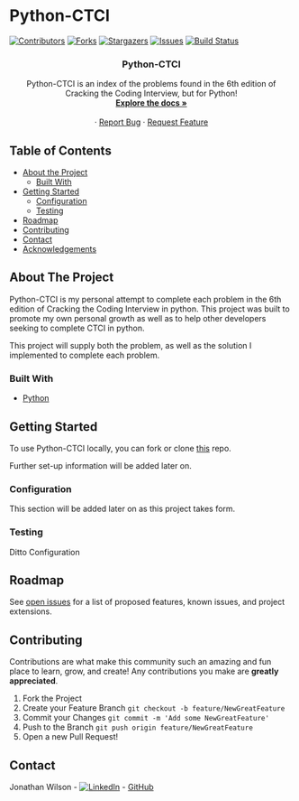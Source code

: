 # Python-CTCI

<!-- PROJECT SHIELDS -->
[![Contributors][contributors-shield]][contributors-url]
[![Forks][forks-shield]][forks-url]
[![Stargazers][stars-shield]][stars-url]
[![Issues][issues-shield]][issues-url]
[![Build Status](https://travis-ci.com/travis-ci/travis-web.svg?branch=master)](https://travis-ci.com/github/Jonathan-M-Wilson/Python-CTCI)

  <h3 align="center">Python-CTCI</h3>

  <p align="center">
    Python-CTCI is an index of the problems found in the 6th edition of Cracking the Coding Interview, but for Python!
    <br />
    <a href="https://github.com/Jonathan-M-Wilson/Python-CTCI"><strong>Explore the docs »</strong></a>
    <br />
    <br />
    <!-- for adding a demo video
    <a href="Add our video link here">View Demo</a>  · -->
    ·
    <a href="https://github.com/Jonathan-M-Wilson/Python-CTCI/issues">Report Bug</a>
    ·
    <a href="https://github.com/Jonathan-M-Wilson/Python-CTCI/issues">Request Feature</a>
  </p>
</p>




<!-- TABLE OF CONTENTS -->
## Table of Contents

* [About the Project](#about-the-project)
  * [Built With](#built-with)
* [Getting Started](#getting-started)
  * [Configuration](#configuration)
  * [Testing](#testing)
* [Roadmap](#roadmap)
* [Contributing](#contributing)
* [Contact](#contact)
* [Acknowledgements](#acknowledgements)


<!-- ABOUT THE PROJECT -->
## About The Project
Python-CTCI is my personal attempt to complete each problem in the 6th edition of Cracking the Coding Interview in python. This project was built to promote my own personal growth as well as to help other developers seeking to complete CTCI in python.

This project will supply both the problem, as well as the solution I implemented to complete each problem.

### Built With
* [Python](https://github.com/python)


<!-- GETTING STARTED -->
## Getting Started
To use Python-CTCI locally, you can fork or clone [this](https://github.com/Jonathan-M-Wilson/Python-CTCI) repo.

Further set-up information will be added later on.


### Configuration
This section will be added later on as this project takes form.

### Testing
Ditto Configuration


<!-- ROADMAP -->
## Roadmap

See [open issues](https://github.com/Jonathan-M-Wilson/Python-CTCI/issues) for a list of proposed features, known issues, and project extensions.



<!-- CONTRIBUTING -->
## Contributing

Contributions are what make this community such an amazing and fun place to learn, grow, and create! Any contributions you make are **greatly appreciated**.

1. Fork the Project
2. Create your Feature Branch ```git checkout -b feature/NewGreatFeature```
3. Commit your Changes ```git commit -m 'Add some NewGreatFeature'```
4. Push to the Branch ```git push origin feature/NewGreatFeature```
5. Open a new Pull Request!


<!-- CONTACT -->
## Contact

Jonathan Wilson - [![LinkedIn][linkedin-shield]](https://www.linkedin.com/in/jonathan--wilson/) - [GitHub](https://github.com/Jonathan-M-Wilson)


<!-- ACKNOWLEDGEMENTS -->
<!-- Add resources that were used to help create this project here -->


<!-- MARKDOWN LINKS & IMAGES -->
[contributors-shield]: https://img.shields.io/github/contributors/Jonathan-M-Wilson/Python-CTCI
[contributors-url]: https://github.com/Jonathan-M-Wilson/Python-CTCI/graphs/contributors
[forks-shield]: https://img.shields.io/github/forks/Jonathan-M-Wilson/Python-CTCI
[forks-url]: https://github.com/Jonathan-M-Wilson/Python-CTCI/network/members
[stars-shield]: https://img.shields.io/github/stars/Jonathan-M-Wilson/Python-CTCI
[stars-url]: https://github.com/Jonathan-M-Wilson/Python-CTCI/stargazers
[issues-shield]: https://img.shields.io/github/issues/Jonathan-M-Wilson/Python-CTCI
[issues-url]: https://github.com/Jonathan-M-Wilson/Python-CTCI/issues
[linkedin-shield]: https://img.shields.io/badge/-LinkedIn-black.svg?style=flat-square&logo=linkedin&colorB=555
